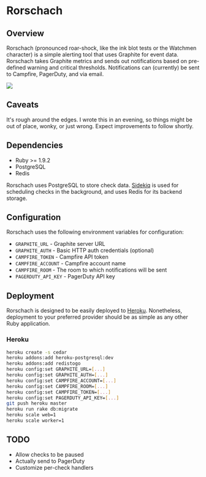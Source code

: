 # Rorschach

## Overview

Rorschach (pronounced roar-shock, like the ink blot tests or the Watchmen character) is a simple alerting tool that uses Graphite for event data. Rorschach takes Graphite metrics and sends out notifications based on pre-defined warning and critical thresholds. Notifications can (currently) be sent to Campfire, PagerDuty, and via email.

![](http://i.imgur.com/Gyvvt.png)

## Caveats

It's rough around the edges. I wrote this in an evening, so things might be out of place, wonky, or just wrong. Expect improvements to follow shortly.

## Dependencies

* Ruby >= 1.9.2
* PostgreSQL
* Redis

Rorschach uses PostgreSQL to store check data. [Sidekiq](https://github.com/mperham/sidekiq) is used for scheduling checks in the background, and uses Redis for its backend storage.

## Configuration

Rorschach uses the following environment variables for configuration:

* `GRAPHITE_URL` - Graphite server URL
* `GRAPHITE_AUTH` - Basic HTTP auth credentials (optional)
* `CAMPFIRE_TOKEN` - Campfire API token
* `CAMPFIRE_ACCOUNT` - Campfire account name
* `CAMPFIRE_ROOM` - The room to which notifications will be sent
* `PAGERDUTY_API_KEY` - PagerDuty API key

## Deployment

Rorschach is designed to be easily deployed to [Heroku](http://heroku.com). Nonetheless, deployment to your preferred provider should be as simple as any other Ruby application.

### Heroku

```bash
heroku create -s cedar
heroku addons:add heroku-postgresql:dev
heroku addons:add redistogo
heroku config:set GRAPHITE_URL=[...]
heroku config:set GRAPHITE_AUTH=[...]
heroku config:set CAMPFIRE_ACCOUNT=[...]
heroku config:set CAMPFIRE_ROOM=[...]
heroku config:set CAMPFIRE_TOKEN=[...]
heroku config:set PAGERDUTY_API_KEY=[...]
git push heroku master
heroku run rake db:migrate
heroku scale web=1
heroku scale worker=1
```

## TODO

* Allow checks to be paused
* Actually send to PagerDuty
* Customize per-check handlers